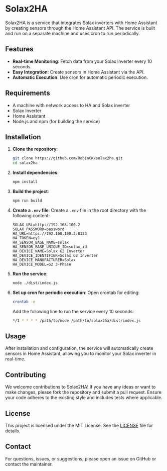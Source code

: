 
# Solax2HA

Solax2HA is a service that integrates Solax inverters with Home Assistant by creating sensors through the Home Assistant API. The service is built and run on a separate machine and uses cron to run periodically.

## Features

- **Real-time Monitoring**: Fetch data from your Solax inverter every 10 seconds.
- **Easy Integration**: Create sensors in Home Assistant via the API.
- **Automatic Execution**: Use cron for automatic periodic execution.

## Requirements

- A machine with network access to HA and Solax inverter
- Solax Inverter
- Home Assistant
- Node.js and npm (for building the service)

## Installation

1. **Clone the repository**:
   ```bash
   git clone https://github.com/RobinCK/solax2ha.git
   cd solax2ha
   ```

2. **Install dependencies**:
   ```bash
   npm install
   ```

3. **Build the project**:
   ```bash
   npm run build
   ```

4. **Create a `.env` file**:
   Create a `.env` file in the root directory with the following content:
   ```env
   SOLAX_URL=http://192.168.100.2
   SOLAX_PASSWORD=password
   HA_URL=https://192.168.100.3:8123
   HA_TOKEN=eyJ
   HA_SENSOR_BASE_NAME=solax
   HA_SENSOR_BASE_UNIQUE_ID=solax_id
   HA_DEVICE_NAME=Solax G2 Inverter
   HA_DEVICE_IDENTIFIER=Solax G2 Inverter
   HA_DEVICE_MANUFACTURER=Solax
   HA_DEVICE_MODEL=G2 3-Phase
   ```

5. **Run the service**:
   ```bash
   node ./dist/index.js
   ```

6. **Set up cron for periodic execution**:
   Open crontab for editing:
   ```bash
   crontab -e
   ```

   Add the following line to run the service every 10 seconds:
   ```bash
   */1 * * * * /path/to/node /path/to/solax2ha/dist/index.js
   ```


## Usage

After installation and configuration, the service will automatically create sensors in Home Assistant, allowing you to monitor your Solax inverter in real-time.

## Contributing

We welcome contributions to Solax2HA! If you have any ideas or want to make changes, please fork the repository and submit a pull request. Ensure your code adheres to the existing style and includes tests where applicable.

## License

This project is licensed under the MIT License. See the [LICENSE](LICENSE) file for details.

## Contact

For questions, issues, or suggestions, please open an issue on GitHub or contact the maintainer.
